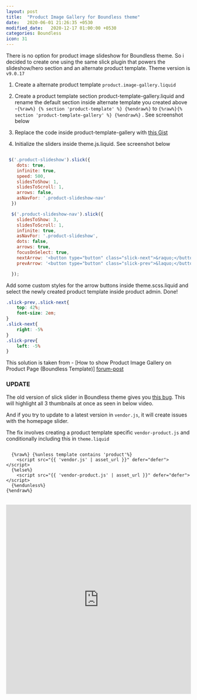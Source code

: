 ```yaml
---
layout: post
title:  "Product Image Gallery for Boundless theme"
date:   2020-06-01 21:26:35 +0530
modified_date:   2020-12-17 01:00:00 +0530 
categories: Boundless 
icon: 31
---
```


There is no option for product image slideshow for Boundless theme. So i decided to create one using the same slick plugin that powers the slideshow/hero section and an alternate product template. Theme version is `v9.0.17`

1. Create a alternate product template `product.image-gallery.liquid `

2. Create a product template section  product-template-gallery.liquid and rename the default section inside alternate template you created above -`{%raw%} {% section 'product-template' %} {%endraw%}`  to `{%raw%}{% section 'product-template-gallery' %} {%endraw%}`  . See screenshot below


3.  Replace the code inside product-template-gallery with [this Gist](https://gist.github.com/lixonic/c05ed4927aaa3ebed72ba3e4c935d95a)

4.  Initialize the sliders inside theme.js.liquid.  See screenshot below

``` javascript

 $('.product-slideshow').slick({
    dots: true,
    infinite: true,
    speed: 500,
    slidesToShow: 1,
    slidesToScroll: 1,
    arrows: false,
    asNavFor: '.product-slideshow-nav'
  })

  $('.product-slideshow-nav').slick({
    slidesToShow: 3,
    slidesToScroll: 1,
    infinite: true,
    asNavFor: '.product-slideshow',
    dots: false,
    arrows: true,
    focusOnSelect: true,
    nextArrow: '<button type="button" class="slick-next">&raquo;</button>',
    prevArrow: '<button type="button" class="slick-prev">&laquo;</button>'

  });

```

Add  some custom styles for the arrow buttons inside theme.scss.liquid and select the newly created product template inside product admin. Done!


``` css
.slick-prev,.slick-next{
    top: 42%;
    font-size: 2em;
}
.slick-next{
    right: -5%
}
.slick-prev{
    left: -5%
}
```
This solution is taken from - [How to show Product Image Gallery on Product Page (Boundless Template)] [forum-post]


### UPDATE  

The old version of slick slider in Boundless theme gives you [this bug](https://github.com/kenwheeler/slick/issues/1248). This will highlight all 3 thumbnails at once as seen in below video.

And if you try to update to a latest version in `vendor.js`, it will create issues with the homepage slider. 

The fix involves creating a product template specific `vendor-product.js` and conditionally including this in `theme.liquid`

```

  {%raw%} {%unless template contains 'product'%}
    <script src="{{ 'vendor.js' | asset_url }}" defer="defer"></script>
  {%else%}
    <script src="{{ 'vendor-product.js' | asset_url }}" defer="defer"></script>
  {%endunless%}
{%endraw%}
```

 <img src="https://api.monosnap.com/file/download?id=5fdo7guQQjrwxIP20JzVJe13yHsLE7" alt="">
<img src="https://api.monosnap.com/file/download?id=wPi93vvuhCqMFJQnKwbqxqdKkZULmb" alt="">
<iframe width="100%" height="515" src="https://monosnap.com/image/O0gpaGs6UNOZ1IhWJpKxnHWBpqeYDR" frameborder="0" controls allowfullscreen></iframe>

[forum-post]: https://community.shopify.com/c/Technical-Q-A/How-to-show-Product-Image-Gallery-on-Product-Page-Boundless/m-p/762783#M26282
